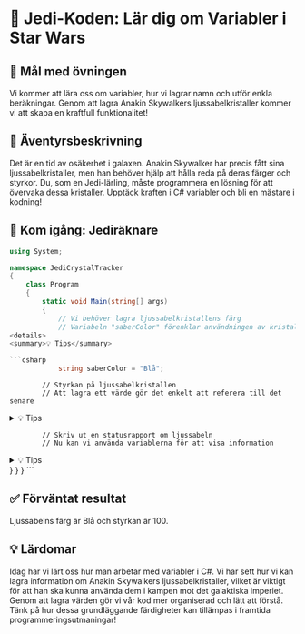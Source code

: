 # 🌌 Jedi-Koden: Lär dig om Variabler i Star Wars

## 🎯 Mål med övningen

Vi kommer att lära oss om variabler, hur vi lagrar namn och utför enkla beräkningar. Genom att lagra Anakin Skywalkers ljussabelkristaller kommer vi att skapa en kraftfull funktionalitet!

## 🧩 Äventyrsbeskrivning

Det är en tid av osäkerhet i galaxen. Anakin Skywalker har precis fått sina ljussabelkristaller, men han behöver hjälp att hålla reda på deras färger och styrkor. Du, som en Jedi-lärling, måste programmera en lösning för att övervaka dessa kristaller. Upptäck kraften i C# variabler och bli en mästare i kodning!

## 🚀 Kom igång: Jediräknare

````csharp
using System;

namespace JediCrystalTracker
{
    class Program
    {
        static void Main(string[] args)
        {
            // Vi behöver lagra ljussabelkristallens färg
            // Variabeln "saberColor" förenklar användningen av kristallens färg
<details>
<summary>💡 Tips</summary>

```csharp
            string saberColor = "Blå";
````

</details>

            // Styrkan på ljussabelkristallen
            // Att lagra ett värde gör det enkelt att referera till det senare

<details>
<summary>💡 Tips</summary>

```csharp
            int saberStrength = 100;
```

</details>

            // Skriv ut en statusrapport om ljussabeln
            // Nu kan vi använda variablerna för att visa information

<details>
<summary>💡 Tips</summary>

```csharp
            Console.WriteLine($"Ljussabelns färg är {saberColor} och styrkan är {saberStrength}.");
```

</details>
        }
    }
}
```

## ✅ Förväntat resultat

Ljussabelns färg är Blå och styrkan är 100.

## 💡 Lärdomar

Idag har vi lärt oss hur man arbetar med variabler i C#. Vi har sett hur vi kan lagra information om Anakin Skywalkers ljussabelkristaller, vilket är viktigt för att han ska kunna använda dem i kampen mot det galaktiska imperiet. Genom att lagra värden gör vi vår kod mer organiserad och lätt att förstå. Tänk på hur dessa grundläggande färdigheter kan tillämpas i framtida programmeringsutmaningar!
